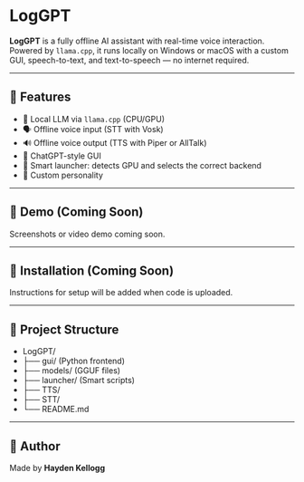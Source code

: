 # LogGPT

**LogGPT** is a fully offline AI assistant with real-time voice interaction. Powered by `llama.cpp`, it runs locally on Windows or macOS with a custom GUI, speech-to-text, and text-to-speech — no internet required.

---

## 🚀 Features

- 🧠 Local LLM via `llama.cpp` (CPU/GPU)
- 🗣️ Offline voice input (STT with Vosk)
- 🔊 Offline voice output (TTS with Piper or AllTalk)
- 💬 ChatGPT-style GUI
- 🔌 Smart launcher: detects GPU and selects the correct backend
- 🧠 Custom personality 

---

## 📸 Demo (Coming Soon)

Screenshots or video demo coming soon.

---

## 🔧 Installation (Coming Soon)

Instructions for setup will be added when code is uploaded.

---

## 📂 Project Structure
- LogGPT/
- ├── gui/ (Python frontend)
- ├── models/ (GGUF files)
- ├── launcher/ (Smart scripts)
- ├── TTS/
- ├── STT/
- └── README.md


---

## 🧠 Author

Made by **Hayden Kellogg** 


